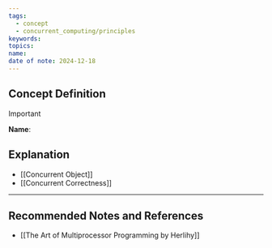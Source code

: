 ```yaml
---
tags:
  - concept
  - concurrent_computing/principles
keywords: 
topics: 
name: 
date of note: 2024-12-18
---
```


## Concept Definition

>[!important]
>**Name**: 



## Explanation


- [[Concurrent Object]]
- [[Concurrent Correctness]]




-----------
##  Recommended Notes and References


- [[The Art of Multiprocessor Programming by Herlihy]]